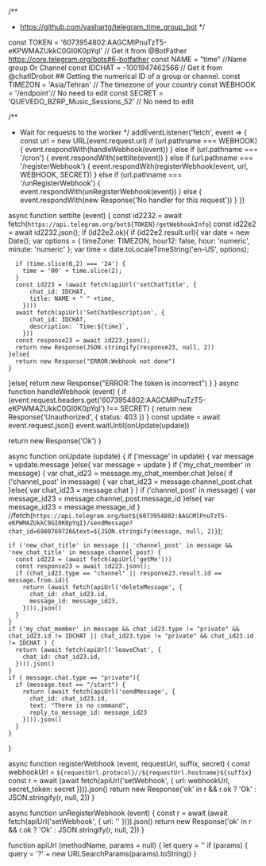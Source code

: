 /**
 * https://github.com/yashartg/telegram_time_group_bot
 */

const TOKEN = '6073954802:AAGCMlPnuTzT5-eKPWMAZUkkC0GI0K0pYqI' // Get it from @BotFather https://core.telegram.org/bots#6-botfather
const NAME = "time" //Name group Or Channel
const IDCHAT = -1001947462566 // Get it from @chatIDrobot  ## Getting the numerical ID of a group or channel.
const TIMEZON = 'Asia/Tehran' // The timezone of your country
const WEBHOOK = '/endpoint'// No need to edit
const SECRET = 'QUEVEDO_BZRP_Music_Sessions_52' // No need to edit

/**
 * Wait for requests to the worker
 */
addEventListener('fetch', event => {
  const url = new URL(event.request.url)
  if (url.pathname === WEBHOOK) {
    event.respondWith(handleWebhook(event))
  } else if (url.pathname === '/cron') {
    event.respondWith(settilte(event))
  } else if (url.pathname === '/registerWebhook') {
    event.respondWith(registerWebhook(event, url, WEBHOOK, SECRET))
  } else if (url.pathname === '/unRegisterWebhook') {
    event.respondWith(unRegisterWebhook(event))
  } else {
    event.respondWith(new Response('No handler for this request'))
  }
})

async function settilte (event) {
  const id2232 = await fetch(`https://api.telegram.org/bot${TOKEN}/getWebhookInfo`)
  const id22e2 = await id2232.json();
  if (id22e2.ok){
    if (id22e2.result.url){
      var date = new Date();
      var options = { timeZone: TIMEZON, hour12: false, hour: 'numeric', minute: 'numeric' };
      var time = date.toLocaleTimeString('en-US', options);
  
      if (time.slice(0,2) === '24') {
        time = '00' + time.slice(2);
      }
      const id223 = (await fetch(apiUrl('setChatTitle', {
          chat_id: IDCHAT,
          title: NAME + " " +time,
        })))
      await fetch(apiUrl('SetChatDescription', {
          chat_id: IDCHAT,
          description: `Time:${time}`,
        }))
      const response23 = await id223.json();
      return new Response(JSON.stringify(response23, null, 2))
    }else{
      return new Response("ERROR:Webhook not done")
    }
  }else{
    return new Response("ERROR:The token is incorrect")
  }
}
async function handleWebhook (event) {
  if (event.request.headers.get('6073954802:AAGCMlPnuTzT5-eKPWMAZUkkC0GI0K0pYqI') !== SECRET) {
    return new Response('Unauthorized', { status: 403 })
  }
  const update = await event.request.json()
  event.waitUntil(onUpdate(update))

  return new Response('Ok')
}

async function onUpdate (update) {
    if ('message' in update) {
      var message = update.message
    }else{
      var message = update
    }
    if ('my_chat_member' in message) {
      var chat_id23 = message.my_chat_member.chat
    }else{
      if ('channel_post' in message) {
        var chat_id23 = message.channel_post.chat
      }else{
        var chat_id23 = message.chat
      }
    }
    if ('channel_post' in message) {
      var message_id23 = message.channel_post.message_id
    }else{
      var message_id23 = message.message_id
    }
    //fetch(`https://api.telegram.org/bot${6073954802:AAGCMlPnuTzT5-eKPWMAZUkkC0GI0K0pYqI}/sendMessage?chat_id=6980769726&text=${JSON.stringify(message, null, 2)}`);
    
    if ('new_chat_title' in message || 'channel_post' in message && 'new_chat_title' in message.channel_post) {
      const id223 = (await fetch(apiUrl('getMe')))
      const response23 = await id223.json();
      if (chat_id23.type == "channel" || response23.result.id == message.from.id){
        return (await fetch(apiUrl('deleteMessage', {
          chat_id: chat_id23.id,
          message_id: message_id23,
        }))).json()
      }
    }
    if ('my_chat_member' in message && chat_id23.type != "private" && chat_id23.id != IDCHAT || chat_id23.type != "private" && chat_id23.id != IDCHAT ) {
      return (await fetch(apiUrl('leaveChat', {
        chat_id: chat_id23.id,
      }))).json()
    }
    if ( message.chat.type == "private"){
      if (message.text == "/start") {
        return (await fetch(apiUrl('sendMessage', {
          chat_id: chat_id23.id,
          text: "There is no command",
          reply_to_message_id: message_id23
        }))).json()
      }
    }
}

async function registerWebhook (event, requestUrl, suffix, secret) {
  const webhookUrl = `${requestUrl.protocol}//${requestUrl.hostname}${suffix}`
  const r = await (await fetch(apiUrl('setWebhook', { url: webhookUrl, secret_token: secret }))).json()
  return new Response('ok' in r && r.ok ? 'Ok' : JSON.stringify(r, null, 2))
}

async function unRegisterWebhook (event) {
  const r = await (await fetch(apiUrl('setWebhook', { url: '' }))).json()
  return new Response('ok' in r && r.ok ? 'Ok' : JSON.stringify(r, null, 2))
}

function apiUrl (methodName, params = null) {
  let query = ''
  if (params) {
    query = '?' + new URLSearchParams(params).toString()
  }
